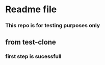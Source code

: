# Readme file
### This repo is for testing purposes only

## from test-clone

### first step is sucessfull